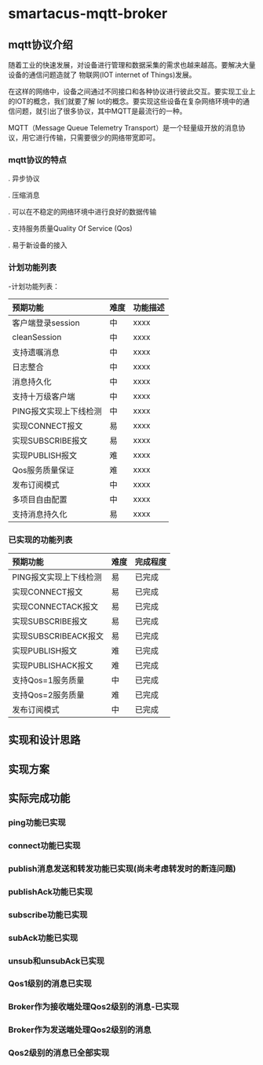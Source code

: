# smartacus-mqtt-broker

## mqtt协议介绍

随着工业的快速发展，对设备进行管理和数据采集的需求也越来越高。要解决大量设备的通信问题造就了
物联网(IOT internet of Things)发展。

在这样的网络中，设备之间通过不同接口和各种协议进行彼此交互。要实现工业上的IOT的概念，我们就要了解
Iot的概念。要实现这些设备在复杂网络环境中的通信问题，就引出了很多协议，其中MQTT是最流行的一种。

MQTT（Message Queue Telemetry Transport）是一个轻量级开放的消息协议，用它进行传输，只需要很少的网络带宽即可。

### mqtt协议的特点

. 异步协议

. 压缩消息

. 可以在不稳定的网络环境中进行良好的数据传输

. 支持服务质量Quality Of Service (Qos) 

. 易于新设备的接入


###  计划功能列表
   
 -计划功能列表：
 
|预期功能|难度|功能描述                             |
|:-----   |:------|:----------------------------- |
|客户端登录session   | 中   |xxxx  |
|cleanSession   | 中   |xxxx  |
|支持遗嘱消息  | 中   |xxxx  |
|日志整合   | 中   |xxxx  |
|消息持久化   | 中   |xxxx  |
|支持十万级客户端  | 中   |xxxx  |
|PING报文实现上下线检测   | 中   |xxxx  |
|实现CONNECT报文  | 易 | xxxx|
| 实现SUBSCRIBE报文  | 易 | xxxx|
| 实现PUBLISH报文  | 难 | xxxx|
|Qos服务质量保证  | 难 | xxxx|
|发布订阅模式  | 中 | xxxx|
| 多项目自由配置 | 中 | xxxx|
| 支持消息持久化  | 易 | xxxx|


###  已实现的功能列表
|预期功能|难度|完成程度                          |
|:-----   |:------|:----------------------------- |
|PING报文实现上下线检测   | 易   |已完成  |
|实现CONNECT报文  | 易 | 已完成|
|实现CONNECTACK报文  | 易 | 已完成|
| 实现SUBSCRIBE报文  | 易 | 已完成|
| 实现SUBSCRIBEACK报文  | 易 | 已完成|
| 实现PUBLISH报文  | 难 | 已完成|
| 实现PUBLISHACK报文  | 难 | 已完成|
|支持Qos=1服务质量 | 中 | 已完成|
|支持Qos=2服务质量 | 难 | 已完成|
|发布订阅模式  | 中 | 已完成|




##  实现和设计思路


##  实现方案


## 实际完成功能

### ping功能已实现 

### connect功能已实现 

### publish消息发送和转发功能已实现(尚未考虑转发时的断连问题)

### publishAck功能已实现

### subscribe功能已实现

### subAck功能已实现

### unsub和unsubAck已实现

### Qos1级别的消息已实现

### Broker作为接收端处理Qos2级别的消息-已实现

### Broker作为发送端处理Qos2级别的消息


### Qos2级别的消息已全部实现 






